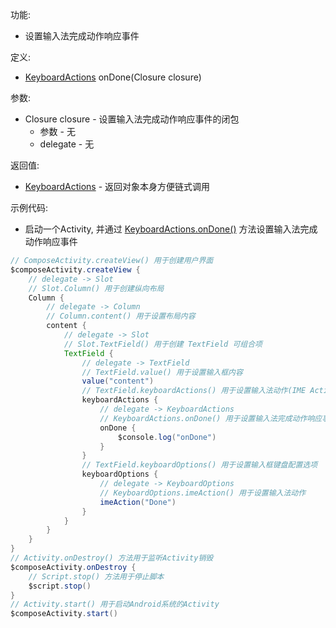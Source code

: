 功能:

+ 设置输入法完成动作响应事件

定义:

+ [KeyboardActions](/API/UI/Compose/Widget/TextField/KeyboardActions/README.md) onDone(Closure closure)

参数:

+ Closure closure - 设置输入法完成动作响应事件的闭包
    + 参数 - 无
    + delegate - 无

返回值:

+ [KeyboardActions](/API/UI/Compose/Widget/TextField/KeyboardActions/README.md) - 返回对象本身方便链式调用

示例代码:

+ 启动一个Activity,
  并通过 [KeyboardActions.onDone()](/API/UI/Compose/Widget/TextField/KeyboardActions/README.md?id=onDone)
  方法设置输入法完成动作响应事件

```groovy
// ComposeActivity.createView() 用于创建用户界面
$composeActivity.createView {
    // delegate -> Slot
    // Slot.Column() 用于创建纵向布局
    Column {
        // delegate -> Column
        // Column.content() 用于设置布局内容
        content {
            // delegate -> Slot
            // Slot.TextField() 用于创建 TextField 可组合项
            TextField {
                // delegate -> TextField
                // TextField.value() 用于设置输入框内容
                value("content")
                // TextField.keyboardActions() 用于设置输入法动作(IME Action)响应事件
                keyboardActions {
                    // delegate -> KeyboardActions
                    // KeyboardActions.onDone() 用于设置输入法完成动作响应事件
                    onDone {
                        $console.log("onDone")
                    }
                }
                // TextField.keyboardOptions() 用于设置输入框键盘配置选项
                keyboardOptions {
                    // delegate -> KeyboardOptions
                    // KeyboardOptions.imeAction() 用于设置输入法动作
                    imeAction("Done")
                }
            }
        }
    }
}
// Activity.onDestroy() 方法用于监听Activity销毁
$composeActivity.onDestroy {
    // Script.stop() 方法用于停止脚本
    $script.stop()
}
// Activity.start() 用于启动Android系统的Activity
$composeActivity.start()
```